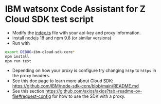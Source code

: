 # IBM watsonx Code Assistant for Z Cloud SDK test script

- Modify the [index.ts](./src/index.ts) file with your api-key and proxy information.
- Install nodejs 18 and npm 9.8 (or similar versions)
- Run with

```bash
export DEBUG=ibm-cloud-sdk-core*
npm install
npm run test
```

- Depending on how your proxy is configure try changing `http` to `https` in the proxy headers.
- See this doc page to learn more about Cloud SDK: <https://github.com/IBM/node-sdk-core/blob/main/README.md>
- See this section <https://github.com/axios/axios?tab=readme-ov-file#request-config> for how to use the SDK with a proxy.
